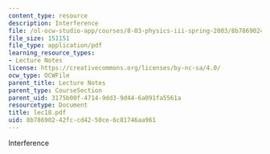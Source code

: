 ```yaml
---
content_type: resource
description: Interference
file: /ol-ocw-studio-app/courses/8-03-physics-iii-spring-2003/8b78690242fccd4250ce6c81746aa961_lec18.pdf
file_size: 151151
file_type: application/pdf
learning_resource_types:
- Lecture Notes
license: https://creativecommons.org/licenses/by-nc-sa/4.0/
ocw_type: OCWFile
parent_title: Lecture Notes
parent_type: CourseSection
parent_uid: 3175b00f-4714-9dd3-9d44-6a091fa5561a
resourcetype: Document
title: lec18.pdf
uid: 8b786902-42fc-cd42-50ce-6c81746aa961
---
```

Interference